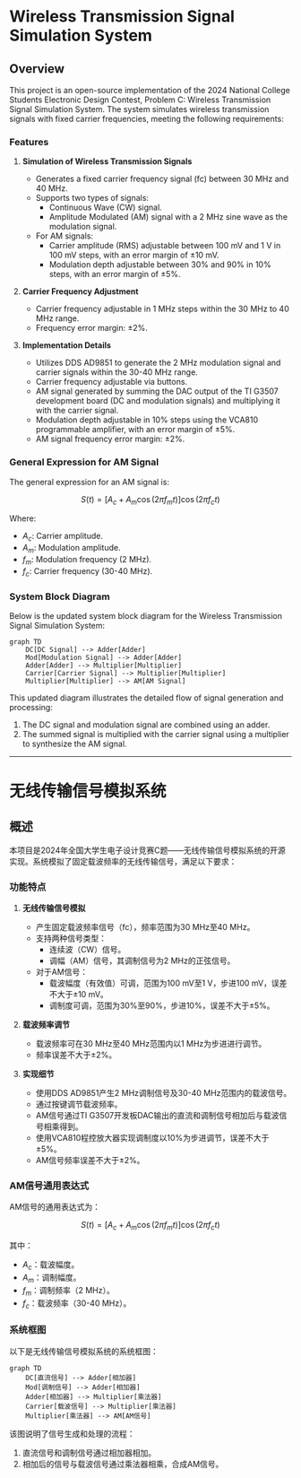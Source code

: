 # Wireless Transmission Signal Simulation System

## Overview
This project is an open-source implementation of the 2024 National College Students Electronic Design Contest, Problem C: Wireless Transmission Signal Simulation System. The system simulates wireless transmission signals with fixed carrier frequencies, meeting the following requirements:

### Features
1. **Simulation of Wireless Transmission Signals**
   - Generates a fixed carrier frequency signal (fc) between 30 MHz and 40 MHz.
   - Supports two types of signals:
     - Continuous Wave (CW) signal.
     - Amplitude Modulated (AM) signal with a 2 MHz sine wave as the modulation signal.
   - For AM signals:
     - Carrier amplitude (RMS) adjustable between 100 mV and 1 V in 100 mV steps, with an error margin of ±10 mV.
     - Modulation depth adjustable between 30% and 90% in 10% steps, with an error margin of ±5%.

2. **Carrier Frequency Adjustment**
   - Carrier frequency adjustable in 1 MHz steps within the 30 MHz to 40 MHz range.
   - Frequency error margin: ±2%.

3. **Implementation Details**
   - Utilizes DDS AD9851 to generate the 2 MHz modulation signal and carrier signals within the 30-40 MHz range.
   - Carrier frequency adjustable via buttons.
   - AM signal generated by summing the DAC output of the TI G3507 development board (DC and modulation signals) and multiplying it with the carrier signal.
   - Modulation depth adjustable in 10% steps using the VCA810 programmable amplifier, with an error margin of ±5%.
   - AM signal frequency error margin: ±2%.

### General Expression for AM Signal
The general expression for an AM signal is:

$$
S(t) = [A_c + A_m \cos(2\pi f_m t)] \cos(2\pi f_c t)
$$

Where:
- $A_c$: Carrier amplitude.
- $A_m$: Modulation amplitude.
- $f_m$: Modulation frequency (2 MHz).
- $f_c$: Carrier frequency (30-40 MHz).

### System Block Diagram
Below is the updated system block diagram for the Wireless Transmission Signal Simulation System:

```mermaid
graph TD
    DC[DC Signal] --> Adder[Adder]
    Mod[Modulation Signal] --> Adder[Adder]
    Adder[Adder] --> Multiplier[Multiplier]
    Carrier[Carrier Signal] --> Multiplier[Multiplier]
    Multiplier[Multiplier] --> AM[AM Signal]
```

This updated diagram illustrates the detailed flow of signal generation and processing:
1. The DC signal and modulation signal are combined using an adder.
2. The summed signal is multiplied with the carrier signal using a multiplier to synthesize the AM signal.

---

# 无线传输信号模拟系统

## 概述
本项目是2024年全国大学生电子设计竞赛C题——无线传输信号模拟系统的开源实现。系统模拟了固定载波频率的无线传输信号，满足以下要求：

### 功能特点
1. **无线传输信号模拟**
   - 产生固定载波频率信号（fc），频率范围为30 MHz至40 MHz。
   - 支持两种信号类型：
     - 连续波（CW）信号。
     - 调幅（AM）信号，其调制信号为2 MHz的正弦信号。
   - 对于AM信号：
     - 载波幅度（有效值）可调，范围为100 mV至1 V，步进100 mV，误差不大于±10 mV。
     - 调制度可调，范围为30%至90%，步进10%，误差不大于±5%。

2. **载波频率调节**
   - 载波频率可在30 MHz至40 MHz范围内以1 MHz为步进进行调节。
   - 频率误差不大于±2%。

3. **实现细节**
   - 使用DDS AD9851产生2 MHz调制信号及30-40 MHz范围内的载波信号。
   - 通过按键调节载波频率。
   - AM信号通过TI G3507开发板DAC输出的直流和调制信号相加后与载波信号相乘得到。
   - 使用VCA810程控放大器实现调制度以10%为步进调节，误差不大于±5%。
   - AM信号频率误差不大于±2%。

### AM信号通用表达式
AM信号的通用表达式为：

$$
S(t) = [A_c + A_m \cos(2\pi f_m t)] \cos(2\pi f_c t)
$$

其中：
- $A_c$：载波幅度。
- $A_m$：调制幅度。
- $f_m$：调制频率（2 MHz）。
- $f_c$：载波频率（30-40 MHz）。

### 系统框图
以下是无线传输信号模拟系统的系统框图：

```mermaid
graph TD
    DC[直流信号] --> Adder[相加器]
    Mod[调制信号] --> Adder[相加器]
    Adder[相加器] --> Multiplier[乘法器]
    Carrier[载波信号] --> Multiplier[乘法器]
    Multiplier[乘法器] --> AM[AM信号]
```

该图说明了信号生成和处理的流程：
1. 直流信号和调制信号通过相加器相加。
2. 相加后的信号与载波信号通过乘法器相乘，合成AM信号。
